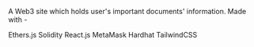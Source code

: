 A Web3 site which holds user's important documents' information.
Made with - 

Ethers.js
Solidity
React.js
MetaMask
Hardhat
TailwindCSS
